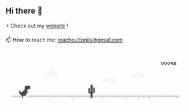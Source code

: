 ## Hi there 👋

 ⚡ Check out my [website](https://ygcoconut.github.io/) !
 
 📫 How to reach me: reachouttonils@gmail.com

<img src="dino.gif">

<!--
**ygCoconut/ygCoconut** is a ✨ _special_ ✨ repository because its `README.md` (this file) appears on your GitHub profile.

Here are some ideas to get you started:

- 🔭 I’m currently working on ...
- 🌱 I’m currently learning ...
- 👯 I’m looking to collaborate on ...
- 🤔 I’m looking for help with ...
- 💬 Ask me about ...
- 📫 How to reach me: ...
- 😄 Pronouns: ...
- ⚡ Fun fact: ...


<img align="right" src="assets/dino.gif">

-->
